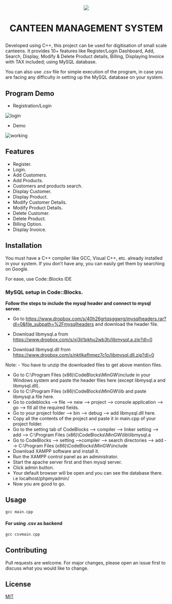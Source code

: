 <p align="center">
  <img  src="https://user-images.githubusercontent.com/31209617/48580549-8816a200-e945-11e8-8814-7e927f7d21d7.png" />
</p>
<h1>
<p align="center"><b>CANTEEN MANAGEMENT SYSTEM</b></p>
</h1>

Developed using C++, this project can be used for digitisation of small scale canteens. It provides 10+ features like Register/Login Dashboard, Add, Search, Display, Modify & Delete Product details, Billing,
Displaying Invoice with TAX included; using MySQL database. 

You can also use .csv file for simple execution of the program, in case you are facing any difficulty in setting up the MySQL database on your system.

## Program Demo

* Registration/Login

![login](https://user-images.githubusercontent.com/34244004/207308726-0e77b56d-719b-4d5e-a3eb-cd7a306c01c6.gif)

* Demo

![working](https://user-images.githubusercontent.com/34244004/207308755-3430ee17-6a0c-4226-9192-c6dc108cffe1.gif)

## Features 

* Register.
* Login.
* Add Customers.
* Add Products.
* Customers and products search.
* Display Customer. 
* Display Product.
* Modify Customer Details.
* Modify Product Details.
* Delete Customer.
* Delete Product.
* Billing Option.
* Display Invoice. 

## Installation

You must have a C++ compiler like GCC, Visual C++, etc. already installed in your system. If you don’t have any, you can easily get them by searching on Google.

For ease, use Code::Blocks IDE


### MySQL setup in Code::Blocks.

**Follow the steps to include the mysql header and connect to mysql server.**


*  Go to https://www.dropbox.com/s/40h26grtqsggwrg/mysqlheaders.rar?dl=0&file_subpath=%2Fmysqlheaders and download 
      the header file.
* Download libmysql.a from https://www.dropbox.com/s/xj3it1pkhu2wb3h/libmysql.a.zip?dl=0
      
* Download libmysql.dll from https://www.dropbox.com/s/nktlkafhmez7c1o/libmysql.dll.zip?dl=0
      
Note: - You have to unzip the downloaded files to get above mention files.
*  Go to C:\Program Files (x86)\CodeBlocks\MinGW\include in your Windows system and paste the header files here (except libmysql.a and libmysql.dll).
*  Go to C:\Program Files (x86)\CodeBlocks\MinGW\lib  and paste libmysql.a file here.
*  Go to codeblocks --> file --> new --> project --> console application --> go --> fill all the required fields.
*  Go to your project folder --> bin --> debug --> add libmysql.dll here.
*  Copy all the contents of the project and paste it in main.cpp of your project folder.
*  Go to the setting tab of CodeBlocks --> compiler --> linker setting --> add --> C:\Program Files  (x86)\CodeBlocks\MinGW\lib\libmysql.a
*  Go to CodeBlocks --> setting -->compiler --> search directories --> add --> C:\Program Files (x86)\CodeBlocks\MinGW\include
*  Download XAMPP software and install it.
*  Run the XAMPP control panel as an administrator.
*  Start the apache server first and then mysql server.
*  Click admin button.
*  Your default browser will be open and you can see the database there. i.e localhost/phpmyadmin/
*  Now you are good to go.

## Usage

```cpp
gcc main.cpp
```
#### For using .csv as backend

```cpp
gcc csvmain.cpp
```

## Contributing
Pull requests are welcome. For major changes, please open an issue first to discuss what you would like to change.


## License
[MIT](https://choosealicense.com/licenses/mit/)
